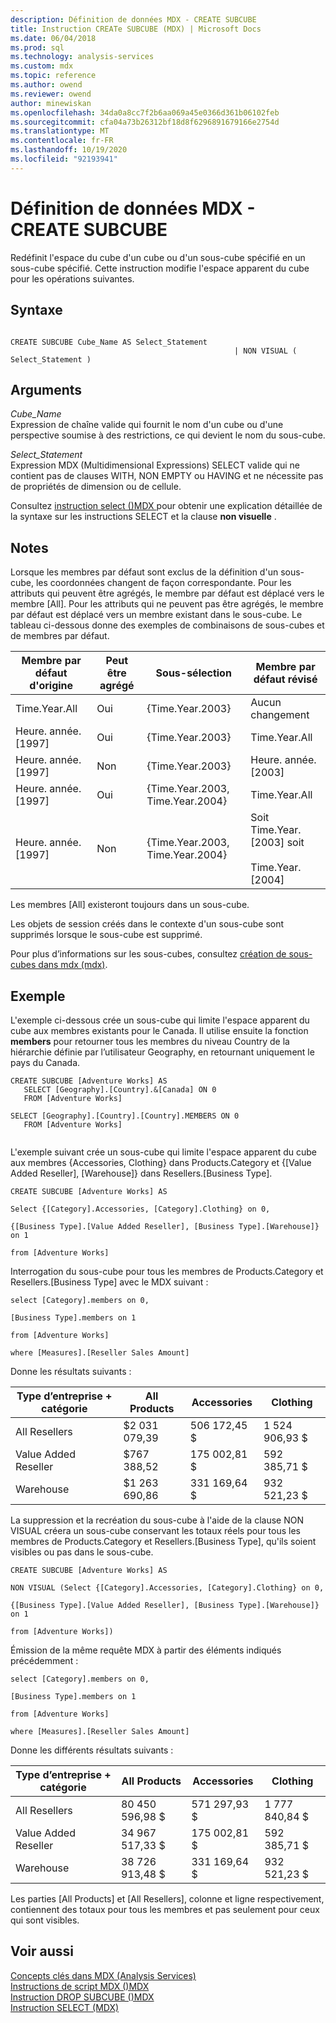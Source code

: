 ```yaml
---
description: Définition de données MDX - CREATE SUBCUBE
title: Instruction CREATe SUBCUBE (MDX) | Microsoft Docs
ms.date: 06/04/2018
ms.prod: sql
ms.technology: analysis-services
ms.custom: mdx
ms.topic: reference
ms.author: owend
ms.reviewer: owend
author: minewiskan
ms.openlocfilehash: 34da0a8cc7f2b6aa069a45e0366d361b06102feb
ms.sourcegitcommit: cfa04a73b26312bf18d8f6296891679166e2754d
ms.translationtype: MT
ms.contentlocale: fr-FR
ms.lasthandoff: 10/19/2020
ms.locfileid: "92193941"
---
```

# <a name="mdx-data-definition---create-subcube"></a>Définition de données MDX - CREATE SUBCUBE


  Redéfinit l'espace du cube d'un cube ou d'un sous-cube spécifié en un sous-cube spécifié. Cette instruction modifie l'espace apparent du cube pour les opérations suivantes.  
  
## <a name="syntax"></a>Syntaxe  
  
```  
  
CREATE SUBCUBE Cube_Name AS Select_Statement  
                                                  | NON VISUAL ( Select_Statement )  
```  
  
## <a name="arguments"></a>Arguments  
 *Cube_Name*  
 Expression de chaîne valide qui fournit le nom d'un cube ou d'une perspective soumise à des restrictions, ce qui devient le nom du sous-cube.  
  
 *Select_Statement*  
 Expression MDX (Multidimensional Expressions) SELECT valide qui ne contient pas de clauses WITH, NON EMPTY ou HAVING et ne nécessite pas de propriétés de dimension ou de cellule.  
  
 Consultez [instruction select &#40;&#41;MDX ](../mdx/mdx-data-manipulation-select.md) pour obtenir une explication détaillée de la syntaxe sur les instructions SELECT et la clause **non visuelle** .  
  
## <a name="remarks"></a>Notes  
 Lorsque les membres par défaut sont exclus de la définition d'un sous-cube, les coordonnées changent de façon correspondante. Pour les attributs qui peuvent être agrégés, le membre par défaut est déplacé vers le membre [All]. Pour les attributs qui ne peuvent pas être agrégés, le membre par défaut est déplacé vers un membre existant dans le sous-cube. Le tableau ci-dessous donne des exemples de combinaisons de sous-cubes et de membres par défaut.  
  
|Membre par défaut d'origine|Peut être agrégé|Sous-sélection|Membre par défaut révisé|  
|-----------------------------|-----------------------|---------------|----------------------------|  
|Time.Year.All|Oui|{Time.Year.2003}|Aucun changement|  
|Heure. année. [1997]|Oui|{Time.Year.2003}|Time.Year.All|  
|Heure. année. [1997]|Non|{Time.Year.2003}|Heure. année. [2003]|  
|Heure. année. [1997]|Oui|{Time.Year.2003, Time.Year.2004}|Time.Year.All|  
|Heure. année. [1997]|Non|{Time.Year.2003, Time.Year.2004}|Soit Time.Year.[2003] soit<br /><br /> Time.Year.[2004]|  
  
 Les membres [All] existeront toujours dans un sous-cube.  
  
 Les objets de session créés dans le contexte d'un sous-cube sont supprimés lorsque le sous-cube est supprimé.  
  
 Pour plus d’informations sur les sous-cubes, consultez [création de sous-cubes dans mdx &#40;mdx&#41;](/analysis-services/multidimensional-models/mdx/building-subcubes-in-mdx-mdx).  
  
## <a name="example"></a>Exemple  
 L'exemple ci-dessous crée un sous-cube qui limite l'espace apparent du cube aux membres existants pour le Canada. Il utilise ensuite la fonction **members** pour retourner tous les membres du niveau Country de la hiérarchie définie par l’utilisateur Geography, en retournant uniquement le pays du Canada.  
  
```  
CREATE SUBCUBE [Adventure Works] AS  
   SELECT [Geography].[Country].&[Canada] ON 0  
   FROM [Adventure Works]  
  
SELECT [Geography].[Country].[Country].MEMBERS ON 0  
   FROM [Adventure Works]  
  
```  
  
 L'exemple suivant crée un sous-cube qui limite l'espace apparent du cube aux membres {Accessories, Clothing} dans Products.Category et {[Value Added Reseller], [Warehouse]} dans Resellers.[Business Type].  
  
 `CREATE SUBCUBE [Adventure Works] AS`  
  
 `Select {[Category].Accessories, [Category].Clothing} on 0,`  
  
 `{[Business Type].[Value Added Reseller], [Business Type].[Warehouse]} on 1`  
  
 `from [Adventure Works]`  
  
 Interrogation du sous-cube pour tous les membres de Products.Category et Resellers.[Business Type] avec le MDX suivant :  
  
 `select [Category].members on 0,`  
  
 `[Business Type].members on 1`  
  
 `from [Adventure Works]`  
  
 `where [Measures].[Reseller Sales Amount]`  
  
 Donne les résultats suivants :  
  
|Type d’entreprise + catégorie|All Products|Accessories|Clothing|  
|-|-|-|-|  
|All Resellers|$2 031 079,39|506 172,45 $|1 524 906,93 $|  
|Value Added Reseller|$767 388,52|175 002,81 $|592 385,71 $|  
|Warehouse|$1 263 690,86|331 169,64 $|932 521,23 $|  
  
 La suppression et la recréation du sous-cube à l'aide de la clause NON VISUAL créera un sous-cube conservant les totaux réels pour tous les membres de Products.Category et Resellers.[Business Type], qu'ils soient visibles ou pas dans le sous-cube.  
  
 `CREATE SUBCUBE [Adventure Works] AS`  
  
 `NON VISUAL (Select {[Category].Accessories, [Category].Clothing} on 0,`  
  
 `{[Business Type].[Value Added Reseller], [Business Type].[Warehouse]} on 1`  
  
 `from [Adventure Works])`  
  
 Émission de la même requête MDX à partir des éléments indiqués précédemment :  
  
 `select [Category].members on 0,`  
  
 `[Business Type].members on 1`  
  
 `from [Adventure Works]`  
  
 `where [Measures].[Reseller Sales Amount]`  
  
 Donne les différents résultats suivants :  
  
|Type d’entreprise + catégorie|All Products|Accessories|Clothing|  
|-|-|-|-|  
|All Resellers|80 450 596,98 $|571 297,93 $|1 777 840,84 $|  
|Value Added Reseller|34 967 517,33 $|175 002,81 $|592 385,71 $|  
|Warehouse|38 726 913,48 $|331 169,64 $|932 521,23 $|  
  
 Les parties [All Products] et [All Resellers], colonne et ligne respectivement, contiennent des totaux pour tous les membres et pas seulement pour ceux qui sont visibles.  
  
## <a name="see-also"></a>Voir aussi  
 [Concepts clés dans MDX &#40;Analysis Services&#41;](/analysis-services/multidimensional-models/mdx/key-concepts-in-mdx-analysis-services)   
 [Instructions de script MDX &#40;&#41;MDX ](../mdx/mdx-scripting-statements-mdx.md)   
 [Instruction DROP SUBCUBE &#40;&#41;MDX ](../mdx/mdx-data-definition-drop-subcube.md)   
 [Instruction SELECT &#40;MDX&#41;](../mdx/mdx-data-manipulation-select.md)  
  
